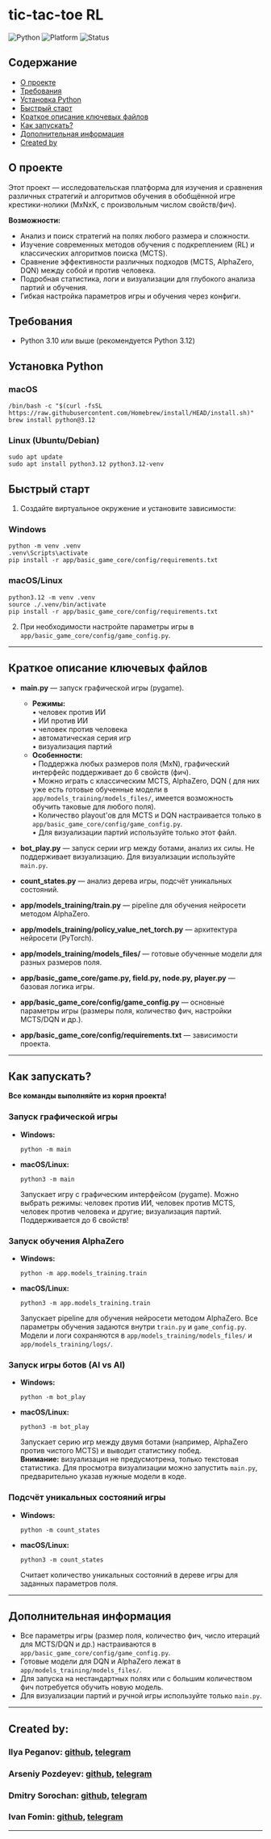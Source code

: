 # tic-tac-toe RL

![Python](https://img.shields.io/badge/python-3.10%2B-blue)
![Platform](https://img.shields.io/badge/platform-macOS%20%7C%20Linux%20%7C%20Windows-lightgrey)
![Status](https://img.shields.io/badge/status-active-brightgreen)

## Содержание

- [О проекте](#о-проекте)
- [Требования](#требования)
- [Установка Python](#установка-python)
- [Быстрый старт](#быстрый-старт)
- [Краткое описание ключевых файлов](#краткое-описание-ключевых-файлов)
- [Как запускать?](#как-запускать)
- [Дополнительная информация](#дополнительная-информация)
- [Created by](#created-by)

## О проекте

Этот проект — исследовательская платформа для изучения и сравнения различных стратегий и алгоритмов обучения в обобщённой игре крестики-нолики (MxNxK, с произвольным числом свойств/фич).

**Возможности:**
- Анализ и поиск стратегий на полях любого размера и сложности.
- Изучение современных методов обучения с подкреплением (RL) и классических алгоритмов поиска (MCTS).
- Сравнение эффективности различных подходов (MCTS, AlphaZero, DQN) между собой и против человека.
- Подробная статистика, логи и визуализации для глубокого анализа партий и обучения.
- Гибкая настройка параметров игры и обучения через конфиги.

## Требования

- Python 3.10 или выше (рекомендуется Python 3.12)

## Установка Python

### macOS
```shell
/bin/bash -c "$(curl -fsSL https://raw.githubusercontent.com/Homebrew/install/HEAD/install.sh)"
brew install python@3.12
```

### Linux (Ubuntu/Debian)
```shell
sudo apt update
sudo apt install python3.12 python3.12-venv
```

## Быстрый старт

1. Создайте виртуальное окружение и установите зависимости:

### Windows
```shell
python -m venv .venv
.venv\Scripts\activate
pip install -r app/basic_game_core/config/requirements.txt
```

### macOS/Linux
```shell
python3.12 -m venv .venv
source ./.venv/bin/activate
pip install -r app/basic_game_core/config/requirements.txt
```

2. При необходимости настройте параметры игры в `app/basic_game_core/config/game_config.py`.

---

## Краткое описание ключевых файлов

- **main.py** — запуск графической игры (pygame).
  - **Режимы:**  
    • человек против ИИ  
    • ИИ против ИИ  
    • человек против человека  
    • автоматическая серия игр  
    • визуализация партий  
  - **Особенности:**  
    • Поддержка любых размеров поля (MxN), графический интерфейс поддерживает до 6 свойств (фич).  
    • Можно играть с классическим MCTS, AlphaZero, DQN ( для них уже есть готовые обученные модели в `app/models_training/models_files/`, имеется возможность обучить таковые для любого поля).  
    • Количество playout'ов для MCTS и DQN настраивается только в `app/basic_game_core/config/game_config.py`.  
    • Для визуализации партий используйте только этот файл.

- **bot_play.py** — запуск серии игр между ботами, анализ их силы. Не поддерживает визуализацию. Для визуализации используйте `main.py`.

- **count_states.py** — анализ дерева игры, подсчёт уникальных состояний.

- **app/models_training/train.py** — pipeline для обучения нейросети методом AlphaZero.

- **app/models_training/policy_value_net_torch.py** — архитектура нейросети (PyTorch).

- **app/models_training/models_files/** — готовые обученные модели для разных размеров поля.

- **app/basic_game_core/game.py, field.py, node.py, player.py** — базовая логика игры.

- **app/basic_game_core/config/game_config.py** — основные параметры игры (размеры поля, количество фич, настройки MCTS/DQN и др.).

- **app/basic_game_core/config/requirements.txt** — зависимости проекта.

---

## Как запускать?

**Все команды выполняйте из корня проекта!**

### Запуск графической игры

- **Windows:**
  ```shell
  python -m main
  ```
- **macOS/Linux:**
  ```shell
  python3 -m main
  ```
  Запускает игру с графическим интерфейсом (pygame). Можно выбрать режимы: человек против ИИ, человек против MCTS, человек против человека и другие; визуализация партий. Поддерживается до 6 свойств!

### Запуск обучения AlphaZero

- **Windows:**
  ```shell
  python -m app.models_training.train
  ```
- **macOS/Linux:**
  ```shell
  python3 -m app.models_training.train
  ```
  Запускает pipeline для обучения нейросети методом AlphaZero. Все параметры обучения задаются внутри `train.py` и `game_config.py`. Модели и логи сохраняются в `app/models_training/models_files/` и `app/models_training/logs/`.

### Запуск игры ботов (AI vs AI)

- **Windows:**
  ```shell
  python -m bot_play
  ```
- **macOS/Linux:**
  ```shell
  python3 -m bot_play
  ```
  Запускает серию игр между двумя ботами (например, AlphaZero против чистого MCTS) и выводит статистику побед.  
  **Внимание:** визуализация не предусмотрена, только текстовая статистика. Для просмотра визуализации можно запустить `main.py`, предварительно указав нужные модели в коде.

### Подсчёт уникальных состояний игры

- **Windows:**
  ```shell
  python -m count_states
  ```
- **macOS/Linux:**
  ```shell
  python3 -m count_states
  ```
  Считает количество уникальных состояний в дереве игры для заданных параметров поля.

---

## Дополнительная информация

- Все параметры игры (размер поля, количество фич, число итераций для MCTS/DQN и др.) настраиваются в `app/basic_game_core/config/game_config.py`.
- Готовые модели для DQN и AlphaZero лежат в `app/models_training/models_files/`.
- Для запуска на нестандартных полях или с большим количеством фич потребуется обучить новую модель.
- Для визуализации партий и ручной игры используйте только `main.py`.

---

## Created by:

### Ilya Peganov: [github](https://github.com/l3eg1nner), [telegram](https://t.me/ispeganov)

### Arseniy Pozdeyev: [github](https://github.com/medlopi), [telegram](https://t.me/medl0pi)

### Dmitry Sorochan: [github](https://github.com/DmitryS-01), [telegram](https://t.me/legenda0008)

### Ivan Fomin: [github](https://github.com/Shmel131), [telegram](https://t.me/gospodin_131)

---
